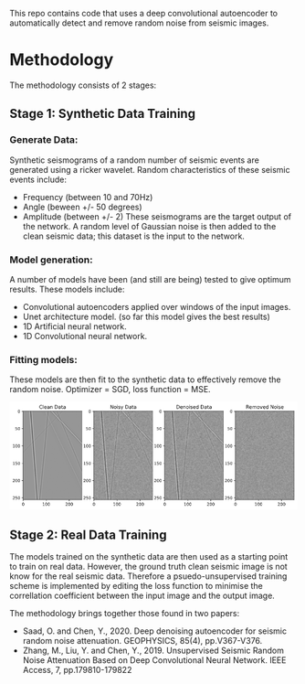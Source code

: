 This repo contains code that uses a deep convolutional autoencoder to automatically detect and remove random noise from seismic images. 

# Methodology
The methodology consists of 2 stages:
## Stage 1: Synthetic Data Training
### Generate Data:
Synthetic seismograms of a random number of seismic events are generated using a ricker wavelet. Random characteristics of these seismic events include: 
* Frequency (between 10 and 70Hz) 
* Angle (beween +/- 50 degrees)
* Amplitude (between +/- 2)
These seismograms are the target output of the network. A random level of Gaussian noise is then added to the clean seismic data; this dataset is the input to the network. 
### Model generation: 
A number of models have been (and still are being) tested to give optimum results. These models include: 
* Convolutional autoencoders applied over windows of the input images.
* Unet architecture model. (so far this model gives the best results)
* 1D Artificial neural network.
* 1D Convolutional neural network. 
### Fitting models: 
These models are then fit to the synthetic data to effectively remove the random noise. Optimizer = SGD, loss function = MSE.

![](https://github.com/Greveley/AutoEncoderImageDenoise/blob/master/tmp/Output.png)

## Stage 2: Real Data Training
The models trained on the synthetic data are then used as a starting point to train on real data. However, the ground truth clean seismic image is not know for the real seismic data. Therefore a psuedo-unsupervised training scheme is implemented by editing the loss function to minimise the correllation coefficient between the input image and the output image. 



The methodology brings together those found in two papers: 
* Saad, O. and Chen, Y., 2020. Deep denoising autoencoder for seismic random noise attenuation. GEOPHYSICS, 85(4), pp.V367-V376.
* Zhang, M., Liu, Y. and Chen, Y., 2019. Unsupervised Seismic Random Noise Attenuation Based on Deep Convolutional Neural Network. IEEE Access, 7, pp.179810-179822
